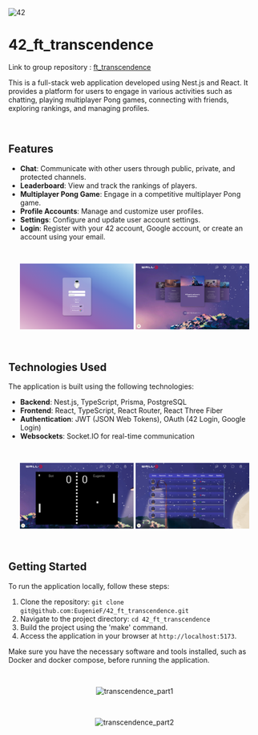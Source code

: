 ![42](images/42Project.png "42")

# 42_ft_transcendence

Link to group repository : [ft_transcendence](https://github.com/the-5-pong-heroes/transcendence)

This is a full-stack web application developed using Nest.js and React. It provides a platform for users to engage in various activities such as chatting, playing multiplayer Pong games, connecting with friends, exploring rankings, and managing profiles.

<br/>

## Features

- **Chat**: Communicate with other users through public, private, and protected channels.
- **Leaderboard**: View and track the rankings of players.
- **Multiplayer Pong Game**: Engage in a competitive multiplayer Pong game.
- **Profile Accounts**: Manage and customize user profiles.
- **Settings**: Configure and update user account settings.
- **Login**: Register with your 42 account, Google account, or create an account using your email.

<br/>
<p align="center">
    <img src="./docs/image/login.png" alt="login" width=45%>
    <img src="./docs/image/home.png" alt="home" width=45%>
</p>
<br/>

## Technologies Used

The application is built using the following technologies:

- **Backend**: Nest.js, TypeScript, Prisma, PostgreSQL
- **Frontend**: React, TypeScript, React Router, React Three Fiber
- **Authentication**: JWT (JSON Web Tokens), OAuth (42 Login, Google Login)
- **Websockets**: Socket.IO for real-time communication

<br/>
<p align="center">
    <img src="./docs/image/game.png" alt="game" width=45%>
    <img src="./docs/image/leaderboard.png" alt="leaderboard" width=45%>
</p>
<br/>

## Getting Started

To run the application locally, follow these steps:

1. Clone the repository: `git clone git@github.com:EugenieF/42_ft_transcendence.git`
2. Navigate to the project directory: `cd 42_ft_transcendence`
3. Build the project using the 'make' command.
4. Access the application in your browser at `http://localhost:5173`.

Make sure you have the necessary software and tools installed, such as Docker and docker compose, before running the application.

<br/>
<p align="center">
    <img src="./docs/video/transcendence1.gif" alt="transcendence_part1" width=50%>
</p>

<br/>

<p align="center">
    <img src="./docs/video/transcendence2.gif" alt="transcendence_part2" width=50%>
</p>
<br/>
